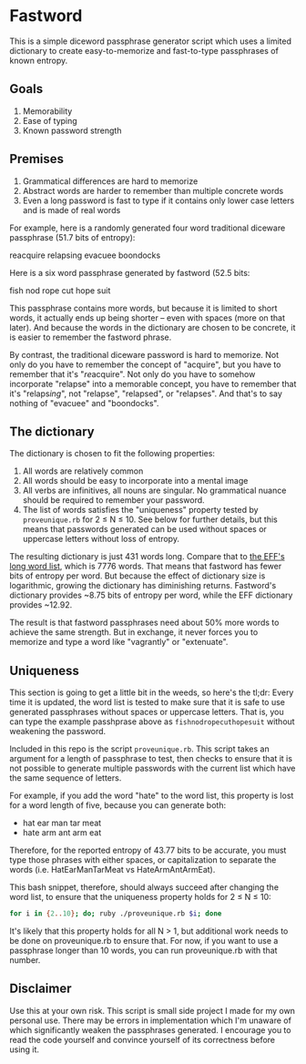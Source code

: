 # Fastword

This is a simple diceword passphrase generator script which uses a limited dictionary to create easy-to-memorize and fast-to-type passphrases of known entropy.

## Goals

1. Memorability
2. Ease of typing
3. Known password strength

## Premises

1. Grammatical differences are hard to memorize
2. Abstract words are harder to remember than multiple concrete words
3. Even a long password is fast to type if it contains only lower case letters and is made of real words

For example, here is a randomly generated four word traditional diceware passphrase (51.7 bits of entropy):

reacquire relapsing evacuee boondocks

Here is a six word passphrase generated by fastword (52.5 bits:

fish nod rope cut hope suit

This passphrase contains more words, but because it is limited to short words, it actually ends up being shorter – even with spaces (more on that later). And because the words in the dictionary are chosen to be concrete, it is easier to remember the fastword phrase.

By contrast, the traditional diceware password is hard to memorize. Not only do you have to remember the concept of "acquire", but you have to remember that it's "*re*acquire". Not only do you have to somehow incorporate "relapse" into a memorable concept, you have to remember that it's "relaps*ing*", not "relapse", "relapsed", or "relapses". And that's to say nothing of "evacuee" and "boondocks".

## The dictionary

The dictionary is chosen to fit the following properties:

1. All words are relatively common
2. All words should be easy to incorporate into a mental image
3. All verbs are infinitives, all nouns are singular. No grammatical nuance should be required to remember your password.
4. The list of words satisfies the "uniqueness" property tested by `proveunique.rb` for 2 ≤ N ≤ 10. See below for further details, but this means that passwords generated can be used without spaces or uppercase letters without loss of entropy.

The resulting dictionary is just 431 words long. Compare that to [the EFF's long word list](https://www.eff.org/files/2016/07/18/eff_large_wordlist.txt), which is 7776 words. That means that fastword has fewer bits of entropy per word. But because the effect of dictionary size is logarithmic, growing the dictionary has diminishing returns. Fastword's dictionary provides ~8.75 bits of entropy per word, while the EFF dictionary provides ~12.92.

The result is that fastword passphrases need about 50% more words to achieve the same strength. But in exchange, it never forces you to memorize and type a word like "vagrantly" or "extenuate".

## Uniqueness

This section is going to get a little bit in the weeds, so here's the tl;dr: Every time it is updated, the word list is tested to make sure that it is safe to use generated passphrases without spaces or uppercase letters. That is, you can type the example passhprase above as `fishnodropecuthopesuit` without weakening the password.

Included in this repo is the script `proveunique.rb`. This script takes an argument for a length of passphrase to test, then checks to ensure that it is not possible to generate multiple passwords with the current list which have the same sequence of letters.

For example, if you add the word "hate" to the word list, this property is lost for a word length of five, because you can generate both:

-   hat ear man tar meat
-   hate arm ant arm eat

Therefore, for the reported entropy of 43.77 bits to be accurate, you must type those phrases with either spaces, or capitalization to separate the words (i.e. HatEarManTarMeat vs HateArmAntArmEat).

This bash snippet, therefore, should always succeed after changing the word list, to ensure that the uniqueness property holds for 2 ≤ N ≤ 10:

```bash
for i in {2..10}; do; ruby ./proveunique.rb $i; done
```

It's likely that this property holds for all N > 1, but additional work needs to be done on proveunique.rb to ensure that. For now, if you want to use a passphrase longer than 10 words, you can run proveunique.rb with that number.

## Disclaimer

Use this at your own risk. This script is small side project I made for my own personal use. There may be errors in implementation which I'm unaware of which significantly weaken the passphrases generated. I encourage you to read the code yourself and convince yourself of its correctness before using it.
